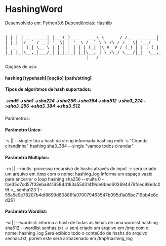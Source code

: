 # HashingWord
Desenvolvido em: Python3.6
Dependências: Hashlib

<pre>
 _   _           _     _           __        __            _
| | | | __ _ ___| |__ (_)_ __   __ \ \      / /__  _ __ __| |
| |_| |/ _` / __| '_ \| | '_ \ / _` \ \ /\ / / _ \| '__/ _` |
|  _  | (_| \__ \ | | | | | | | (_| |\ V  V / (_) | | | (_| |
|_| |_|\__,_|___/_| |_|_|_| |_|\__, | \_/\_/ \___/|_|  \__,_|
                               |___/
</pre>
Opções de uso:

#### hashing [typehash] [opção] [path/string]
#### Tipos de algoritmos de hash suportados:
##### ->md5 ->sha1 ->sha224 ->sha256 ->sha384->sha512 ->sha3_224 ->sha3_256 ->sha3_384 ->sha3_512

Parâmetros:

#### Parâmetro Único:
-s || --single: tira a hash da string informada
hashing md5 -s "Ciranda cirandinha"
hashing sha3_384 --single "vamos todos cirandar"

#### Parâmetro Múltiplos:
-m || --mults: processo recursivo de hashs através do input
-> será criado um arquivo em /tmp com o nome: hashing_log
Informe um espaço vazio para encerrar o loop
hashing sha256 --mults
0 -fce35d7cd57f33eba84165844183a55d31419de0bec602694476fcec98e0c09f
	>_ senha123
1 - 55a5e9e78207b4df8699d60886fa070079463547b095d1a05bc719bb4e6cd251

#### Parâmetro Wordlist:
 -w || --wordlist: informa a hash de todas as linhas de uma wordlist
hashing sha512 --wordlist senhas.txt
-> será criado um arquivo em /tmp com o nome: hashing_log
Será exibido todo o conteúdo de hashs do arquivo senhas.txt, porém
este será armazenado em /tmp/hashing_log



